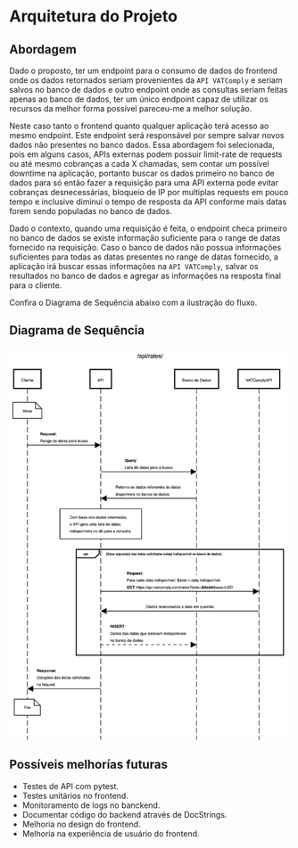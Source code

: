 # Arquitetura do Projeto

## Abordagem
Dado o proposto, ter um endpoint para o consumo de dados do frontend onde os dados retornados 
seriam provenientes da `API VATComply` e seriam salvos no banco de dados e outro endpoint onde as 
consultas seriam feitas apenas ao banco de dados, ter um único endpoint capaz de utilizar os 
recursos da melhor forma possível pareceu-me a melhor solução.

Neste caso tanto o frontend quanto qualquer aplicação terá acesso ao mesmo endpoint. Este endpoint 
será responsável por sempre salvar novos dados não presentes no banco dados. Essa abordagem foi 
selecionada, pois em alguns casos, APIs externas podem possuir limit-rate de requests ou até mesmo
cobranças a cada X chamadas, sem contar um possível downtime na aplicação, portanto buscar os dados 
primeiro no banco de dados para só então fazer a requisição para uma API externa pode evitar 
cobranças desnecessárias, bloqueio de IP por multiplas requests em pouco tempo e inclusive diminui
o tempo de resposta da API conforme mais datas forem sendo populadas no banco de dados.

Dado o contexto, quando uma requisição é feita, o endpoint checa primeiro no banco de dados se
existe informação suficiente para o range de datas fornecido na requisição. Caso o banco de dados 
não possua informações suficientes para todas as datas presentes no range de datas fornecido, a 
aplicação irá buscar essas informações na `API VATComply`, salvar os resultados no banco de dados e
agregar as informações na resposta final para o cliente.

Confira o Diagrama de Sequência abaixo com a ilustração do fluxo.

## Diagrama de Sequência
![Diagrama de Sequência](./sequence_diagram.png)

## Possíveis melhorías futuras
- Testes de API com pytest.
- Testes unitários no frontend.
- Monitoramento de logs no banckend.
- Documentar código do backend através de DocStrings.
- Melhoria no design do frontend.
- Melhoria na experiência de usuário do frontend.